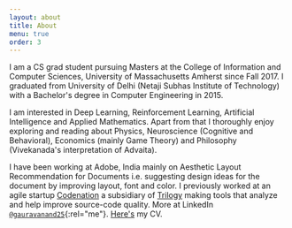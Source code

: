 ```yaml
---
layout: about
title: About
menu: true
order: 3
---
```


I am a CS grad student pursuing Masters at the College of Information and Computer Sciences, University of Massachusetts Amherst since Fall 2017. I graduated from University of Delhi (Netaji Subhas Institute of Technology) with a Bachelor's degree in Computer Engineering in 2015.

I am interested in Deep Learning, Reinforcement Learning, Artificial Intelligence and Applied Mathematics. Apart from that I thoroughly enjoy exploring and reading about Physics, Neuroscience (Cognitive and Behavioral), Economics (mainly Game Theory) and Philosophy (Vivekanada's interpretation of Advaita).

I have been working at Adobe, India mainly on Aesthetic Layout Recommendation for Documents i.e. suggesting design ideas for the document by improving layout, font and color. I previously worked at an agile startup [Codenation] a subsidiary of [Trilogy] making tools that analyze and help improve source-code quality. More at LinkedIn [`@gauravanand25`](https://in.linkedin.com/in/gauravanand25){:rel="me"}. [Here's] my CV.

[Codenation]: http://codenation.co.in/
[Trilogy]: https://en.wikipedia.org/wiki/Trilogy_(company)
[Here's]: https://gauravanand25.github.io/cv.html
